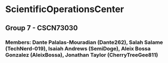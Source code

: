 # ScientificOperationsCenter
## Group 7 - CSCN73030
### Members: Dante Palalas-Mouradian (Dante262), Salah Salame (TechNerd-019), Isaiah Andrews (SemiDoge), Aleix Bossa Gonzalez (AleixBossa), Jonathan Taylor (CherryTreeGee811)
